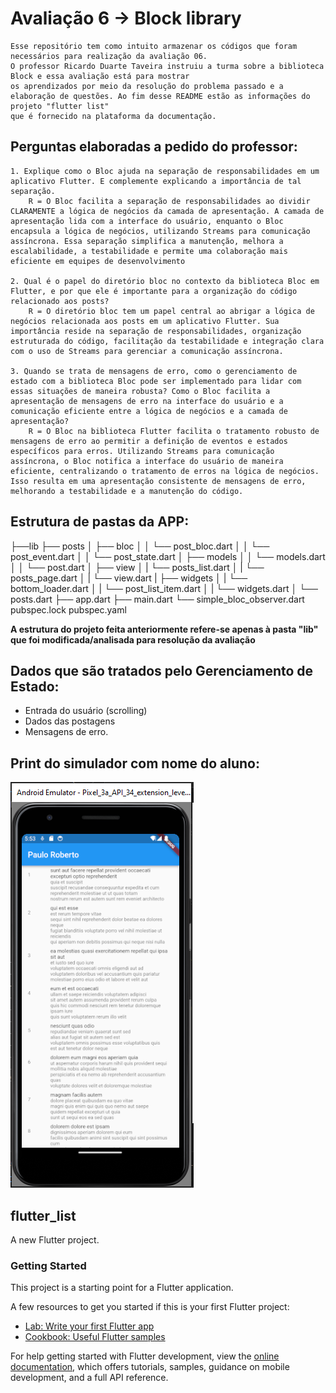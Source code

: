 # Avaliação 6 -> Block library
    Esse repositório tem como intuito armazenar os códigos que foram necessários para realização da avaliação 06.
    O professor Ricardo Duarte Taveira instruiu a turma sobre a biblioteca Block e essa avaliação está para mostrar 
    os aprendizados por meio da resolução do problema passado e a elaboração de questões. Ao fim desse README estão as informações do projeto "flutter list" 
    que é fornecido na plataforma da documentação.

## Perguntas elaboradas a pedido do professor:
    1. Explique como o Bloc ajuda na separação de responsabilidades em um aplicativo Flutter. E complemente explicando a importância de tal separação.
        R = O Bloc facilita a separação de responsabilidades ao dividir CLARAMENTE a lógica de negócios da camada de apresentação. A camada de apresentação lida com a interface do usuário, enquanto o Bloc encapsula a lógica de negócios, utilizando Streams para comunicação assíncrona. Essa separação simplifica a manutenção, melhora a escalabilidade, a testabilidade e permite uma colaboração mais eficiente em equipes de desenvolvimento
    
    2. Qual é o papel do diretório bloc no contexto da biblioteca Bloc em Flutter, e por que ele é importante para a organização do código relacionado aos posts?
        R = O diretório bloc tem um papel central ao abrigar a lógica de negócios relacionada aos posts em um aplicativo Flutter. Sua importância reside na separação de responsabilidades, organização estruturada do código, facilitação da testabilidade e integração clara com o uso de Streams para gerenciar a comunicação assíncrona.
    
    3. Quando se trata de mensagens de erro, como o gerenciamento de estado com a biblioteca Bloc pode ser implementado para lidar com essas situações de maneira robusta? Como o Bloc facilita a apresentação de mensagens de erro na interface do usuário e a comunicação eficiente entre a lógica de negócios e a camada de apresentação?
        R = O Bloc na biblioteca Flutter facilita o tratamento robusto de mensagens de erro ao permitir a definição de eventos e estados específicos para erros. Utilizando Streams para comunicação assíncrona, o Bloc notifica a interface do usuário de maneira eficiente, centralizando o tratamento de erros na lógica de negócios. Isso resulta em uma apresentação consistente de mensagens de erro, melhorando a testabilidade e a manutenção do código.

## Estrutura de pastas da APP:

├──lib
├── posts
│   ├── bloc
│   │   └── post_bloc.dart
│   │   └── post_event.dart
│   │   └── post_state.dart
│   ├── models
│   │   └── models.dart
│   │   └── post.dart
│   ├── view
│   |   └── posts_list.dart
│   |   └── posts_page.dart
│   |   └── view.dart
|   ├── widgets
│   |   └── bottom_loader.dart
│   |   └── post_list_item.dart
│   |   └── widgets.dart
│   └── posts.dart
├── app.dart
├── main.dart
└── simple_bloc_observer.dart
pubspec.lock
pubspec.yaml

**A estrutura do projeto feita anteriormente refere-se apenas à pasta "lib" que foi modificada/analisada para resolução da avaliação**

## Dados que são tratados pelo Gerenciamento de Estado:

* Entrada do usuário (scrolling)
* Dados das postagens
* Mensagens de erro.

## Print do simulador com nome do aluno:

![Texto Alternativo](print-avaliacao06.png)


## flutter_list

A new Flutter project.

### Getting Started

This project is a starting point for a Flutter application.

A few resources to get you started if this is your first Flutter project:

- [Lab: Write your first Flutter app](https://docs.flutter.dev/get-started/codelab)
- [Cookbook: Useful Flutter samples](https://docs.flutter.dev/cookbook)

For help getting started with Flutter development, view the
[online documentation](https://docs.flutter.dev/), which offers tutorials,
samples, guidance on mobile development, and a full API reference.
